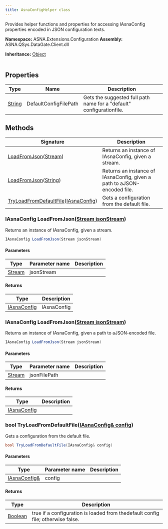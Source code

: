 ```yaml
---
title: AsnaConfigHelper class
---
```


Provides helper functions and properties for accessing
IAsnaConfig properties encoded in JSON configuration texts.

**Namespace:** ASNA.Extensions.Configuration
**Assembly:** ASNA.QSys.DataGate.Client.dll

**Inheritance:** [Object](https://docs.microsoft.com/en-us/dotnet/api/system.object)
<br>
<br>

## Properties

| Type | Name | Description
| --- | --- | --- 
| [String](https://learn.microsoft.com/en-us/dotnet/api/system.string?view=net-8.0) | DefaultConfigFilePath | Gets the suggested full path name for a "default" configurationfile. |

## Methods

| Signature | Description |
| --- | --- |
| [LoadFromJson](#loadfromjson-stream-)([Stream](https://learn.microsoft.com/en-us/dotnet/api/system.io.stream?view=net-8.0)) | Returns an instance of IAsnaConfig, given a stream.
| [LoadFromJson](#loadfromjson-string-)([String](https://docs.microsoft.com/en-us/dotnet/api/system.string)) | Returns an instance of IAsnaConfig, given a path to aJSON-encoded file.
| [TryLoadFromDefaultFile](#tryloadfromdefaultfile-iasnaconfig-)([IAsnaConfig](/reference/extensions-configuration/i-asna-config.html)) | Gets a configuration from the default file.

### IAsnaConfig LoadFromJson([Stream jsonStream](https://learn.microsoft.com/en-us/dotnet/api/system.io.stream?view=net-8.0))

Returns an instance of IAsnaConfig, given a stream.

```cs
IAsnaConfig LoadFromJson(Stream jsonStream)
```

#### Parameters

| Type | Parameter name | Description
| --- | --- | ---
| [Stream](https://learn.microsoft.com/en-us/dotnet/api/system.io.stream?view=net-8.0) | jsonStream | 

#### Returns

| Type | Description
| --- | ---
| [IAsnaConfig](/reference/extensions-configuration/i-asna-config.html) | IAsnaConfig

### IAsnaConfig LoadFromJson([Stream jsonStream](https://learn.microsoft.com/en-us/dotnet/api/system.io.stream?view=net-8.0))

Returns an instance of IAsnaConfig, given a path to aJSON-encoded file.

```cs
IAsnaConfig LoadFromJson(Stream jsonStream)
```

#### Parameters

| Type | Parameter name | Description
| --- | --- | ---
| [Stream](https://learn.microsoft.com/en-us/dotnet/api/system.io.stream?view=net-8.0) | jsonFilePath | 

#### Returns

| Type | Description
| --- | ---
| [IAsnaConfig](/reference/extensions-configuration/i-asna-config.html) | 

### bool TryLoadFromDefaultFile([IAsnaConfig& config](/reference/extensions-configuration/i-asna-config.html))

Gets a configuration from the default file.

```cs
bool TryLoadFromDefaultFile(IAsnaConfig& config)
```

#### Parameters

| Type | Parameter name | Description
| --- | --- | ---
| [IAsnaConfig&](/reference/extensions-configuration/i-asna-config.html) | config | 

#### Returns

| Type | Description
| --- | ---
| [Boolean](https://docs.microsoft.com/en-us/dotnet/api/system.boolean) | true if a configuration is loaded from thedefault config file; otherwise false.
